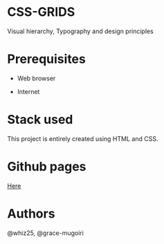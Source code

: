 # CSS-GRIDS
Visual hierarchy, Typography and design principles

# Prerequisites

- Web browser

- Internet

# Stack used

This project is entirely created using HTML and CSS.



# Github pages
[Here](https://whiz25.github.io/CSS-GRIDS/)

# Authors
@whiz25, @grace-mugoiri
